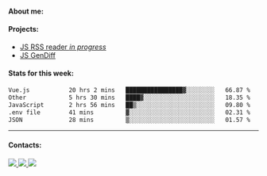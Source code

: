 #### About me:

#### Projects:
- [JS RSS reader *in progress*](https://github.com/GKoil/frontend-project-lvl3)
- [JS GenDiff](https://github.com/GKoil/GenDiff)

#### Stats for this week:
<!--START_SECTION:waka-->

```txt
Vue.js           20 hrs 2 mins   ████████████████▓░░░░░░░░   66.87 %
Other            5 hrs 30 mins   ████▓░░░░░░░░░░░░░░░░░░░░   18.35 %
JavaScript       2 hrs 56 mins   ██▒░░░░░░░░░░░░░░░░░░░░░░   09.80 %
.env file        41 mins         ▓░░░░░░░░░░░░░░░░░░░░░░░░   02.31 %
JSON             28 mins         ▒░░░░░░░░░░░░░░░░░░░░░░░░   01.57 %
```

<!--END_SECTION:waka-->
---
#### Contacts:

<a target='_blank' title='LinkedIn' href="https://www.linkedin.com/in/gkoil/">
  <img src="https://img.shields.io/badge/LinkedIn-0077B5?style=for-the-badge&logo=linkedin&logoColor=white" />
</a>
<a target='_blank' title='Telegram' href="https://t.me/gkoil">
  <img src="https://img.shields.io/badge/Telegram-2CA5E0?style=for-the-badge&logo=telegram&logoColor=white" />
</a>
<a target='_blank' title='Gmail' href="mailto: gk.grigorev@gmail.com">
  <img src="https://img.shields.io/badge/Gmail-D14836?style=for-the-badge&logo=gmail&logoColor=white" />
</a>

